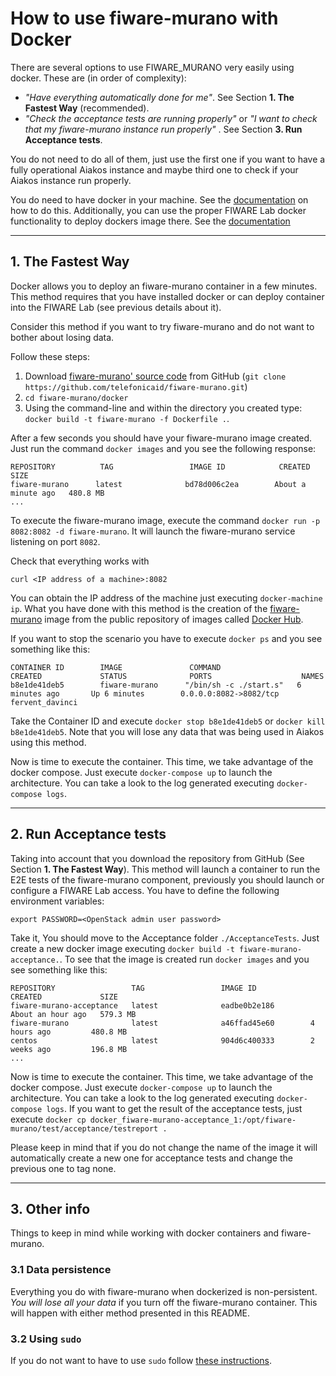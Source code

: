 
# How to use fiware-murano with Docker

There are several options to use FIWARE_MURANO very easily using docker. These are (in order of complexity):

- _"Have everything automatically done for me"_. See Section **1. The Fastest Way** (recommended).
- _"Check the acceptance tests are running properly"_ or _"I want to check that my fiware-murano instance run properly"_ . See Section **3. Run Acceptance tests**.

You do not need to do all of them, just use the first one if you want to have a fully operational Aiakos instance and maybe third one to check if your Aiakos instance run properly.

You do need to have docker in your machine. See the [documentation](https://docs.docker.com/installation/) on how to do this. Additionally, you can use the proper FIWARE Lab docker functionality to deploy dockers image there. See the [documentation](https://docs.docker.com/installation/)

----
## 1. The Fastest Way

Docker allows you to deploy an fiware-murano container in a few minutes. This method requires that you have installed docker or can deploy container into the FIWARE Lab (see previous details about it).

Consider this method if you want to try fiware-murano and do not want to bother about losing data.

Follow these steps:

1. Download [fiware-murano' source code](https://github.com/telefonicaid/fiware-murano) from GitHub (`git clone https://github.com/telefonicaid/fiware-murano.git`)
2. `cd fiware-murano/docker`
3. Using the command-line and within the directory you created type: `docker build -t fiware-murano -f Dockerfile .`.

After a few seconds you should have your fiware-murano image created. Just run the command `docker images` and you see the following response:

    REPOSITORY          TAG                 IMAGE ID            CREATED              SIZE
    fiware-murano      latest              bd78d006c2ea        About a minute ago   480.8 MB
    ...

To execute the fiware-murano image, execute the command `docker run -p 8082:8082 -d fiware-murano`. It will launch the fiware-murano service listening on port `8082`.

Check that everything works with

	curl <IP address of a machine>:8082

You can obtain the IP address of the machine just executing `docker-machine ip`. What you have done with this method is the creation of the [fiware-murano](https://hub.docker.com/r/fiware/murano/) image from the public repository of images called [Docker Hub](https://hub.docker.com/).

If you want to stop the scenario you have to execute `docker ps` and you see something like this:

    CONTAINER ID        IMAGE               COMMAND                  CREATED             STATUS              PORTS                    NAMES
    b8e1de41deb5        fiware-murano      "/bin/sh -c ./start.s"   6 minutes ago       Up 6 minutes        0.0.0.0:8082->8082/tcp   fervent_davinci


Take the Container ID and execute `docker stop b8e1de41deb5` or `docker kill b8e1de41deb5`. Note that you will lose any data that was being used in Aiakos using this method.

Now is time to execute the container. This time, we take advantage of the docker compose. Just execute `docker-compose up` to launch the architecture. You can take a look to the log generated executing `docker-compose logs`.

----
## 2. Run Acceptance tests

Taking into account that you download the repository from GitHub (See Section **1. The Fastest Way**). This method will launch a container to run the E2E tests of the fiware-murano component, previously you should launch or configure a FIWARE Lab access. You have to define the following environment variables:

    export PASSWORD=<OpenStack admin user password>

Take it, You should move to the Acceptance folder `./AcceptanceTests`. Just create a new docker image executing `docker build -t fiware-murano-acceptance.`. To see that the image is created run `docker images` and you see something like this:

    REPOSITORY                 TAG                 IMAGE ID            CREATED             SIZE
    fiware-murano-acceptance   latest              eadbe0b2e186        About an hour ago   579.3 MB
    fiware-murano              latest              a46ffad45e60        4 hours ago         480.8 MB
    centos                     latest              904d6c400333        2 weeks ago         196.8 MB
    ...

Now is time to execute the container. This time, we take advantage of the docker compose. Just execute `docker-compose up` to launch the architecture. You can take a look to the log generated executing `docker-compose logs`. If you want to get the result of the acceptance tests, just execute `docker cp docker_fiware-murano-acceptance_1:/opt/fiware-murano/test/acceptance/testreport .`

Please keep in mind that if you do not change the name of the image it will automatically create a new one for acceptance tests and change the previous one to tag none.

----
## 3. Other info

Things to keep in mind while working with docker containers and fiware-murano.

### 3.1 Data persistence
Everything you do with fiware-murano when dockerized is non-persistent. *You will lose all your data* if you turn off the fiware-murano container. This will happen with either method presented in this README.

### 3.2 Using `sudo`

If you do not want to have to use `sudo` follow [these instructions](http://askubuntu.com/questions/477551/how-can-i-use-docker-without-sudo).
   
